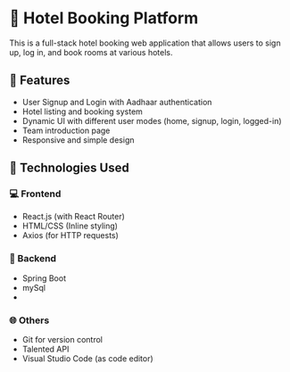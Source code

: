 # 🏨 Hotel Booking Platform

This is a full-stack hotel booking web application that allows users to sign up, log in, and book rooms at various hotels.

## 📌 Features

- User Signup and Login with Aadhaar authentication
- Hotel listing and booking system
- Dynamic UI with different user modes (home, signup, login, logged-in)
- Team introduction page
- Responsive and simple design

## 🚀 Technologies Used

### 💻 Frontend
- React.js (with React Router)
- HTML/CSS (Inline styling)
- Axios (for HTTP requests)

### 🧠 Backend
- Spring Boot
- mySql
- 
### 🌐 Others
- Git for version control
- Talented API
- Visual Studio Code (as code editor)
